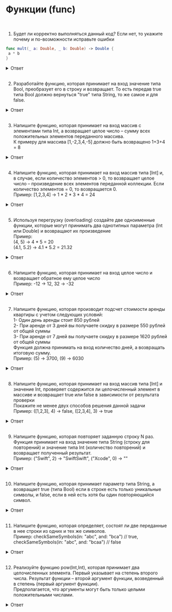 # Функции (func)
<br/>

1. Будет ли корректно выполняться данный код? Если нет, то укажите почему и по-возможности исправьте ошибки

```swift
func mult(_ a: Double, _ b: Double) -> Double {
 a * b
}
```
<details><summary>Ответ</summary>
Функция написана корректно. Оператор return не обязательно должен быть в коде, когда тело функции состоит из одного выражения.
</details>
<br/>

2. Разработайте функцию, которая принимает на вход значение типа Bool, преобразует его в строку и возвращает. То есть передав true типа Bool должно вернуться "true" типа String, то же самое и для false.

<details><summary>Ответ</summary>

```swift
func booleanToString(_ b: Bool) -> String {
   return String(b)
}

Возможно вы решили данную задачу с помощью оператора ветвления. Ваш вариант так же будет верным.
```
</details>
<br/>

3. Напишите функцию, которая принимает на вход массив с элементами типа Int, а возвращает целое число – сумму всех положительных элементов переданного массива.<br/>
К примеру для массива [1,-2,3,4,-5] должно быть возвращено 1+3+4 = 8

<details><summary>Ответ</summary>

```swift
func sumOfPositives(_ a: [Int] ) -> Int{
    var result = 0
    for i in a {
        // тернарная форма оператора ветвления позволяет сократить код
        // вы оожете использовать сокращенный или стандартный синтаксис
        result += i>0 ? i : 0
    }
    return result
}
//внутри цикла for применяется терная
sumOfPositives([1,-2,3,4,-5]) //8
```
</details>
<br/>

4. Напишите функцию, которая принимает на вход массив типа [Int] и, в случае, если количество элементов > 0, то возвращает целое число – произведение всех элементов переданной коллекции. Если количество элементов = 0, то возвращается 0.<br/>
Пример: [1,2,3,4] -> 1 * 2 * 3 * 4 = 24

<details><summary>Ответ</summary>

```swift
func grow(_ a: [Int]) -> Int {
    var result = 0
    if a.count > 0 {
        result = 1
        for i in a {
            result *= i
        }
    }
    return result
}
grow([1,2,3,4]) //24
grow([]) //0
```
</details>
<br/>

5. Используя перегрузку (overloading) создайте две одноименные функции, которые могут принимать два однотипных параметра (Int или Double) и возвращают их произведение<br/>
Пример:<br/>
(4, 5) -> 4 * 5 = 20<br/>
(4.1, 5.2) -> 4.1 * 5.2 = 21.32

<details><summary>Ответ</summary>

```swift
func multi(_ a: Int, _ b: Int) -> Int {
    return a*b
}
func multi(_ a: Double, _ b: Double) -> Double {
    return a*b
}
multi(4.1, 5.2) //21.32
multi(4, 5) //20
```
</details>
<br/>

6. Напишите функцию, которая принимает на вход целое число и возвращает обратное ему целое число<br/>
Пример: -12 -> 12, 32 -> -32

<details><summary>Ответ</summary>

```swift
func opposite(_ a: Int) -> Int {
    return -a
}
opposite(-12) //12
opposite(32) //-32
```
</details>
<br/>

7. Напишите функцию, которая производит подсчет стоимости аренды квартиры с учетом следующих условий:<br/>
1- Один день аренды стоит 850 рублей<br/>
2- При аренде от 3 дней вы получаете скидку в размере 550 рублей от общей суммы<br/>
3- При аренде от 7 дней вы получаете скидку в размере 1620 рублей от общей суммы<br/>
Функция должна принимать на вход количество дней, а возвращать итоговую сумму.<br/>
Пример: (5) -> 3700, (9) -> 6030

<details><summary>Ответ</summary>

```swift
func rent(_ days: Int) -> Int {
    let dayPrice = 850;
    var result = dayPrice * days
    if days >= 7 {
        result -= 1620
    }else if days >= 3 {
        result -= 550
    }
    return result
}
rent(5) // 3700
rent(9) // 6030
```
</details>
<br/>

8. Напишите функцию, которая принимает на вход массив типа [Int] и значение Int, проверяет содержится ли целочисленный элемент в массиве и возвращает true или false в зависимости от результата проверки<br/>
Покажите не менее двух способов решения данной задачи<br/>
Пример: ([1,2,3], 4) -> false, ([2,3,4], 3) -> true

<details><summary>Ответ</summary>

```swift
//Вы можете реализовать данную задачу с помощью перебора или используя встроенный метод contains(_:). Ниже показаны оба варианты решения
//Вариант 1. Перебор
func check1(_ arr: [Int], _ el: Int) -> Bool {
    for i in arr {
        if i == el {
            return true
        }
    }
    return false
}
check1([1,2,3], 4) //false
check1([2,3,4], 3) //true
//Вариант 2. Метод contains(_:)
func check2(_ arr: [Int], _ el: Int) -> Bool {
    return arr.contains(el)
}
check2([1,2,3], 4) //false
check2([2,3,4], 3) //true
```
</details>
<br/>

9. Напишите функцию, которая повторяет заданную строку N раз.<br/>
Функция принимает на вход значение типа String (строку для повторений) и значение типа Int (количество повторений) и возвращает полученный результат.<br/>
Пример: ("Swift", 2) -> "SwiftSwift", ("Xcode", 0) -> ""

<details><summary>Ответ</summary>

```swift
//Вариант 1
func repeatStr1(_ str: String, _ n: Int) -> String {
    return String(repeating: str, count: n)
}
repeatStr1("Swift", 2) //
repeatStr1("Xcode", 0) //
//Вариант 2
func repeatStr2(_ str: String, _ n: Int) -> String {
    var result = ""
    for _ in 0..<n {
        result += str
        //так же допустим вариант с
        //result.append(str)
    }
    return result
}
repeatStr2("Swift", 2) // "Swift"
repeatStr2("Xcode", 0) // ""
```
</details>
<br/>

10. Напишите функцию, которая принимает параметр типа String, а возвращает true (типа Bool) если в строке есть только уникальные символы, и false, если в ней есть хотя бы один повторяющийся символ.

<details><summary>Ответ</summary>

```swift
//Решение 1
func checkUniqueSymbols1(text: String) -> Bool {
    // массив, который будет хранить просмотренные символы
    var usedSymbols = [Character]()
    //перебор всех символов
    for symbol in text {
        if usedSymbols.contains(symbol) {
            return false
        }
        usedSymbols.append(symbol)
    }
    return true
}

//Решение 2
//Преобразовать строку в множество (набор, сет)
//После чего сравнить количество символов с исходной строкой
func checkUniqueSymbols2(text: String) -> Bool {
    return Set(text).count == text.count
}
// уникальные символы (буквы S имею различный регистр)
checkUniqueSymbols1(text: "Unique Symbols") //true
checkUniqueSymbols2(text: "Unique Symbols") //true
// неуникальные символы (повторение буквы "о")
checkUniqueSymbols1(text: "Not Unique Symbols") //false
checkUniqueSymbols2(text: "Not Unique Symbols") //false
```
</details>
<br/>

11. Напишите функцию, которая определяет, состоят ли две переданные в нее строки из одних и тех же символов.<br/>
Пример: checkSameSymbols(in: "abc", and: "bca") // true, checkSameSymbols(in: "abc", and: "bcaa") // false

<details><summary>Ответ</summary>

```swift
//Будем брать каждый символ из первой строки и удалять его первое вхождение из второй. В конце проверим, остались ли символы в
func checkSameSymbols(in stringOne: String, and stringTwo: String) -> Bool {
    var mutableStringTwo = stringTwo
    for symbol in stringOne {
        if let firstIndex = mutableStringTwo.firstIndex(of: symbol) {
            mutableStringTwo.remove(at: firstIndex)
        } else {
            return false
        }
    }
    return mutableStringTwo.count == 0
}
checkSameSymbols(in: "abc", and: "bca")
```
</details>
<br/>

12. Реализуйте функцию pow(Int,Int), которая принимает два целочисленных элемента. Первый указывает на степень второго числа. Результат функции – второй аргумент функции, возведенный в степень (первый аргумент функции).<br/>
Предполагается, что аргументы могут быть только целыми положительными числами.

<details><summary>Ответ</summary>

```swift
func pow(_ power: Int, _ b: Int) -> Int {
    guard power > 0 else {
        return 1
    }
    var result = 1
    for _ in 1...power {
        result *= b
    }
    return result
}
pow(2, 2) //4
pow(0, 5) //1
pow(8, 4) //65536
```
</details>
<br/>
